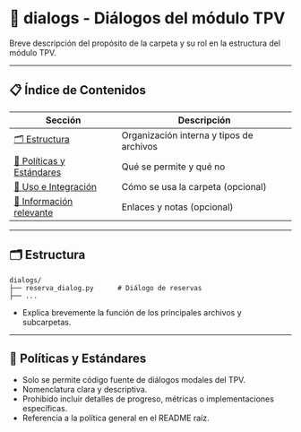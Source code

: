 # 📑 dialogs - Diálogos del módulo TPV

Breve descripción del propósito de la carpeta y su rol en la estructura del módulo TPV.

---

## 📋 Índice de Contenidos

| Sección                                             | Descripción                              |
| --------------------------------------------------- | ---------------------------------------- |
| [🗂️ Estructura](#estructura)                         | Organización interna y tipos de archivos |
| [📁 Políticas y Estándares](#políticas-y-estándares) | Qué se permite y qué no                  |
| [🚀 Uso e Integración](#uso-e-integración)           | Cómo se usa la carpeta (opcional)        |
| [📖 Información relevante](#información-relevante)   | Enlaces y notas (opcional)               |

---

## 🗂️ Estructura

```
dialogs/
├── reserva_dialog.py      # Diálogo de reservas
├── ...
```

- Explica brevemente la función de los principales archivos y subcarpetas.

---

## 📁 Políticas y Estándares

- Solo se permite código fuente de diálogos modales del TPV.
- Nomenclatura clara y descriptiva.
- Prohibido incluir detalles de progreso, métricas o implementaciones específicas.
- Referencia a la política general en el README raíz.
